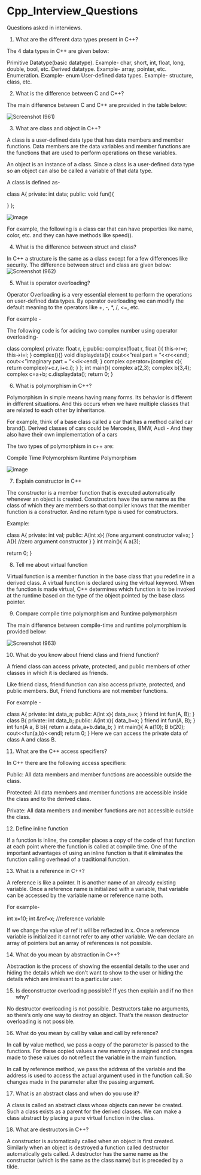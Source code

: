 # Cpp_Interview_Questions
Questions asked in interviews.

1. What are the different data types present in C++?

The 4 data types in C++ are given below:

Primitive Datatype(basic datatype). Example- char, short, int, float, long, double, bool, etc.
Derived datatype. Example- array, pointer, etc.
Enumeration. Example- enum
User-defined data types. Example- structure, class, etc.

2. What is the difference between C and C++?

The main difference between C and C++ are provided in the table below:

![Screenshot (961)](https://user-images.githubusercontent.com/81725794/181152964-e84c451a-647e-4453-bb66-e39f24a82a41.png)

3. What are class and object in C++?

A class is a user-defined data type that has data members and member functions. Data members are the data variables and member functions are the functions that are used to perform operations on these variables.

An object is an instance of a class. Since a class is a user-defined data type so an object can also be called a variable of that data type.

A class is defined as-

class A{
private:
 int data;
public:
 void fun(){

 }
};

![image](https://user-images.githubusercontent.com/81725794/181153000-6b12ac87-b1aa-4584-9fc0-59e0725064c4.png)

For example, the following is a class car that can have properties like name, color, etc. and they can have methods like speed().

4. What is the difference between struct and class?

In C++ a structure is the same as a class except for a few differences like security. The difference between struct and class are given below:
![Screenshot (962)](https://user-images.githubusercontent.com/81725794/181153189-7a545532-4c50-49ad-b7ed-1024654becbe.png)

5. What is operator overloading?

Operator Overloading is a very essential element to perform the operations on user-defined data types. By operator overloading we can modify the default meaning to the operators like +, -, *, /, <=, etc. 

For example -

The following code is for adding two complex number using operator overloading-

class complex{
private:
 float r, i;
public:
 complex(float r, float i){
  this->r=r;
  this->i=i;
 }
 complex(){}
 void displaydata(){
  cout<<”real part = “<<r<<endl;
  cout<<”imaginary part = “<<i<<endl;
 }
 complex operator+(complex c){
  return complex(r+c.r, i+c.i);
 }
};
int main(){
complex a(2,3);
complex b(3,4);
complex c=a+b;
c.displaydata();
return 0;
}

6. What is polymorphism in C++?

Polymorphism in simple means having many forms. Its behavior is different in different situations. And this occurs when we have multiple classes that are related to each other by inheritance.

For example, think of a base class called a car that has a method called car brand(). Derived classes of cars could be Mercedes, BMW, Audi - And they also have their own implementation of a cars

The two types of polymorphism in c++ are:

Compile Time Polymorphism
Runtime Polymorphism

![image](https://user-images.githubusercontent.com/81725794/181153251-e0934956-df93-48cf-927b-a5541a77591c.png)

7. Explain constructor in C++

The constructor is a member function that is executed automatically whenever an object is created. Constructors have the same name as the class of which they are members so that compiler knows that the member function is a constructor. And no return type is used for constructors.

Example:

class A{
 private:
  int val;
 public:
  A(int x){             //one argument constructor
   val=x;
  }
  A(){                    //zero argument constructor
  }
}
int main(){
 A a(3);     

 return 0;
}

8. Tell me about virtual function

Virtual function is a member function in the base class that you redefine in a derived class. A virtual function is declared using the virtual keyword. When the function is made virtual, C++ determines which function is to be invoked at the runtime based on the type of the object pointed by the base class pointer.

9. Compare compile time polymorphism and Runtime polymorphism

The main difference between compile-time and runtime polymorphism is provided below:

![Screenshot (963)](https://user-images.githubusercontent.com/81725794/181153435-9af9df17-f72d-49e0-b25f-19f48d32707d.png)

10. What do you know about friend class and friend function?

A friend class can access private, protected, and public members of other classes in which it is declared as friends.

Like friend class, friend function can also access private, protected, and public members. But, Friend functions are not member functions.

For example -

class A{
 private:
  int data_a;
 public:
  A(int x){
   data_a=x;
  }
  friend int fun(A, B);
}
class B{
 private:
  int data_b;
 public:
  A(int x){
   data_b=x;
  }
  friend int fun(A, B);
}
int fun(A a, B b){
 return a.data_a+b.data_b;
}
int main(){
 A a(10);
 B b(20);
 cout<<fun(a,b)<<endl;
 return 0;
}
Here we can access the private data of class A and class B.

11. What are the C++ access specifiers?

In C++ there are the following access specifiers:

Public: All data members and member functions are accessible outside the class.

Protected: All data members and member functions are accessible inside the class and to the derived class.

Private: All data members and member functions are not accessible outside the class.

12. Define inline function

If a function is inline, the compiler places a copy of the code of that function at each point where the function is called at compile time. One of the important advantages of using an inline function is that it eliminates the function calling overhead of a traditional function.

13. What is a reference in C++?

A reference is like a pointer. It is another name of an already existing variable. Once a reference name is initialized with a variable, that variable can be accessed by the variable name or reference name both.

For example-

int x=10;
int &ref=x;           //reference variable

If we change the value of ref it will be reflected in x. Once a reference variable is initialized it cannot refer to any other variable. We can declare an array of pointers but an array of references is not possible.

14. What do you mean by abstraction in C++?

Abstraction is the process of showing the essential details to the user and hiding the details which we don’t want to show to the user or hiding the details which are irrelevant to a particular user.

15. Is deconstructor overloading possible? If yes then explain and if no then why?

No destructor overloading is not possible. Destructors take no arguments, so there’s only one way to destroy an object. That’s the reason destructor overloading is not possible.

16. What do you mean by call by value and call by reference?

In call by value method, we pass a copy of the parameter is passed to the functions. For these copied values a new memory is assigned and changes made to these values do not reflect the variable in the main function.

In call by reference method, we pass the address of the variable and the address is used to access the actual argument used in the function call. So changes made in the parameter alter the passing argument.

17. What is an abstract class and when do you use it?

A class is called an abstract class whose objects can never be created. Such a class exists as a parent for the derived classes. We can make a class abstract by placing a pure virtual function in the class.

18. What are destructors in C++?

A constructor is automatically called when an object is first created. Similarly when an object is destroyed a function called destructor automatically gets called. A destructor has the same name as the constructor (which is the same as the class name) but is preceded by a tilde.
